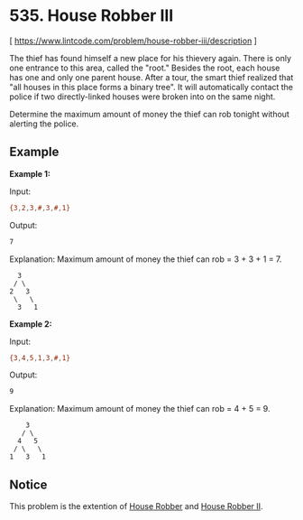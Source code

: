 # 535. House Robber III
[ https://www.lintcode.com/problem/house-robber-iii/description ]

The thief has found himself a new place for his thievery again. There is only one entrance to this area, called the "root." Besides the root, each house has one and only one parent house. After a tour, the smart thief realized that "all houses in this place forms a binary tree". It will automatically contact the police if two directly-linked houses were broken into on the same night.

Determine the maximum amount of money the thief can rob tonight without alerting the police.

## Example
**Example 1:**

Input:
```sh
{3,2,3,#,3,#,1}
```
Output:
```sh
7
```
Explanation: Maximum amount of money the thief can rob = 3 + 3 + 1 = 7.
```
  3
 / \
2   3
 \   \ 
  3   1
```

**Example 2:**

Input:
```sh
{3,4,5,1,3,#,1}
```
Output:
```sh
9
```
Explanation: Maximum amount of money the thief can rob = 4 + 5 = 9.
```
    3
   / \
  4   5
 / \   \ 
1   3   1
```

## Notice
This problem is the extention of [House Robber](https://www.lintcode.com/problem/house-robber/description) and [House Robber II](https://www.lintcode.com/problem/house-robber-ii/description).
